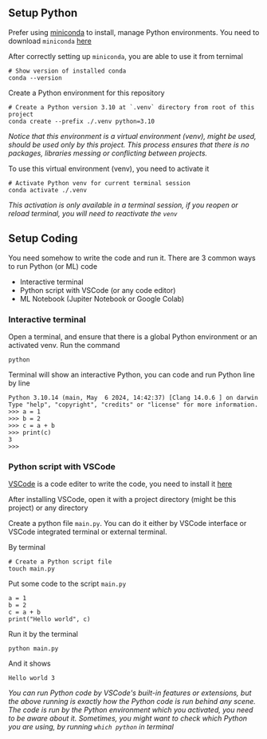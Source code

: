 ## Setup Python

Prefer using [miniconda](https://docs.anaconda.com/miniconda/) to install, manage Python environments. You need to download `miniconda` [here](https://docs.anaconda.com/miniconda/miniconda-install/)

After correctly setting up `miniconda`, you are able to use it from ternimal

```
# Show version of installed conda
conda --version
```

Create a Python environment for this repository

```
# Create a Python version 3.10 at `.venv` directory from root of this project
conda create --prefix ./.venv python=3.10
```

_Notice that this environment is a virtual environment (venv), might be used, should be used only by this project. This process ensures that there is no packages, libraries messing or conflicting between projects._

To use this virtual environment (venv), you need to activate it

```
# Activate Python venv for current terminal session
conda activate ./.venv
```

_This activation is only available in a terminal session, if you reopen or reload terminal, you will need to reactivate the `venv`_

## Setup Coding

You need somehow to write the code and run it. There are 3 common ways to run Python (or ML) code
- Interactive terminal
- Python script with VSCode (or any code editor)
- ML Notebook (Jupiter Notebook or Google Colab)

### Interactive terminal

Open a terminal, and ensure that there is a global Python environment or an activated venv. Run the command

```
python
```

Terminal will show an interactive Python, you can code and run Python line by line

```
Python 3.10.14 (main, May  6 2024, 14:42:37) [Clang 14.0.6 ] on darwin
Type "help", "copyright", "credits" or "license" for more information.
>>> a = 1
>>> b = 2
>>> c = a + b
>>> print(c)
3
>>>
```

### Python script with VSCode

[VSCode](https://code.visualstudio.com/) is a code editer to write the code, you need to install it [here](https://code.visualstudio.com/download)

After installing VSCode, open it with a project directory (might be this project) or any directory

Create a python file `main.py`. You can do it either by VSCode interface or VSCode integrated terminal or external terminal.

By terminal

```
# Create a Python script file
touch main.py
```

Put some code to the script `main.py`

```
a = 1
b = 2
c = a + b
print("Hello world", c)
```

Run it by the terminal
```
python main.py
```

And it shows

```
Hello world 3
```

_You can run Python code by VSCode's built-in features or extensions, but the above running is exactly how the Python code is run behind any scene. The code is run by the Python environment which you activated, you need to be aware about it. Sometimes, you might want to check which Python you are using, by running `which python` in terminal_





